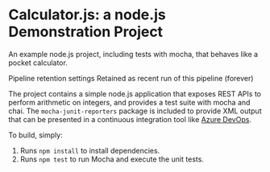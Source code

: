 Calculator.js: a node.js Demonstration Project
==============================================
An example node.js project, including tests with mocha, that behaves like
a pocket calculator.


Pipeline retention settings
Retained as recent run of this pipeline (forever)

The project contains a simple node.js application that exposes REST APIs
to perform arithmetic on integers, and provides a test suite with mocha
and chai.  The `mocha-junit-reporters` package is included to provide XML
output that can be presented in a continuous integration tool like
[Azure DevOps](https://azure.com/devops).

To build, simply:

1. Runs `npm install` to install dependencies.
2. Runs `npm test` to run Mocha and execute the unit tests.

